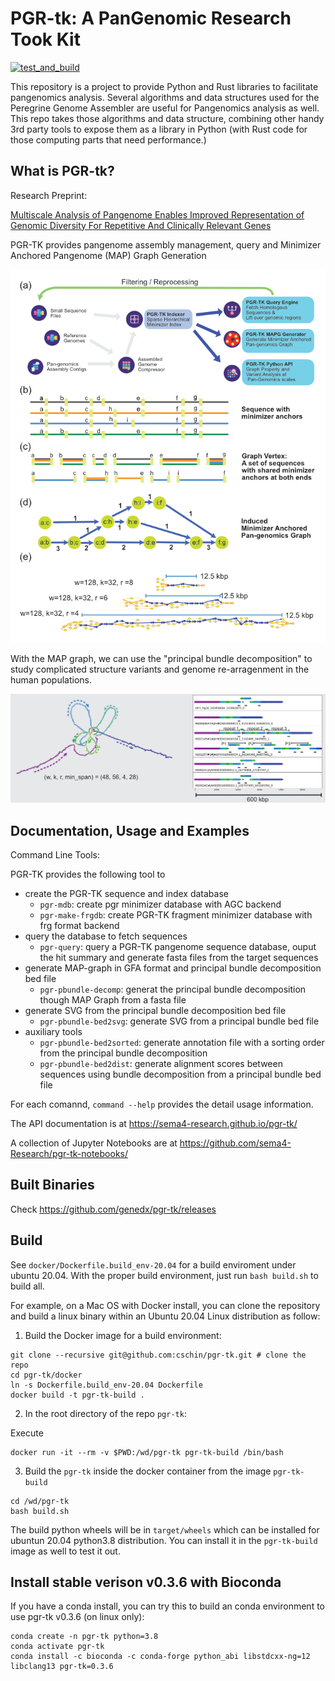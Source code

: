 # PGR-tk: A PanGenomic Research Took Kit

[![test_and_build](https://github.com/genedx/pgr-tk/actions/workflows/test_and_build.yml/badge.svg)](https://github.com/cschin/genedx/actions/workflows/test_and_build.yml)

This repository is a project to provide Python and Rust libraries to facilitate pangenomics analysis. Several algorithms and data structures used for the Peregrine Genome Assembler are useful for Pangenomics analysis as well. This repo takes those algorithms and data structure, combining other handy 3rd party tools to expose them as a library in Python (with Rust code for those computing parts that need performance.) 

## What is PGR-tk?

Research Preprint: 

[Multiscale Analysis of Pangenome Enables Improved Representation of Genomic Diversity For Repetitive And Clinically Relevant Genes](https://www.biorxiv.org/content/10.1101/2022.08.05.502980v2)

PGR-TK provides pangenome assembly management, query and Minimizer Anchored Pangenome (MAP) Graph Generation

![Pangenome Data Management and Minimizer Anchored Pangenome Graph Generation](/images/PGR_TK_Sketch_MAPG_construction.png)

With the MAP graph, we can use the "principal bundle decomposition" to study complicated structure variants and genome re-arragenment in the human populations.

![AMY1A Example](/images/AMY1A_example.png)


## Documentation, Usage and Examples

Command Line Tools:

PGR-TK provides the following tool to 

- create the PGR-TK sequence and index database
	-  `pgr-mdb`: create pgr minimizer database with AGC backend
	-  `pgr-make-frgdb`: create PGR-TK fragment minimizer database with frg format backend
- query the database to fetch sequences
	- `pgr-query`: query a PGR-TK pangenome sequence database, ouput the hit summary and generate fasta files from the target sequences
- generate MAP-graph in GFA format and principal bundle decomposition bed file
	- `pgr-pbundle-decomp`: generat the principal bundle decomposition though MAP Graph from a fasta file
- generate SVG from the principal bundle decomposition bed file
	- `pgr-pbundle-bed2svg`: generate SVG from a principal bundle bed file
- auxiliary tools
	- `pgr-pbundle-bed2sorted`: generate annotation file with a sorting order from the principal bundle decomposition
	- `pgr-pbundle-bed2dist`: generate alignment scores between sequences using bundle decomposition from a principal bundle bed file

For each comannd, `command --help` provides the detail usage information. 

The API documentation is at https://sema4-research.github.io/pgr-tk/

A collection of Jupyter Notebooks are at https://github.com/sema4-Research/pgr-tk-notebooks/

## Built Binaries

Check https://github.com/genedx/pgr-tk/releases


## Build

See `docker/Dockerfile.build_env-20.04` for a build enviroment under ubuntu 20.04.
With the proper build environment, just run `bash build.sh` to build all.

For example, on a Mac OS with Docker install, you can clone the repository and build a linux binary
within an Ubuntu 20.04 Linux distribution as follow:

1. Build the Docker image for a build environment:

```
git clone --recursive git@github.com:cschin/pgr-tk.git # clone the repo
cd pgr-tk/docker
ln -s Dockerfile.build_env-20.04 Dockerfile
docker build -t pgr-tk-build .
```

2. In the root directory of the repo `pgr-tk`:

Execute 
```
docker run -it --rm -v $PWD:/wd/pgr-tk pgr-tk-build /bin/bash 
```

3. Build the `pgr-tk` inside the docker container from the image `pgr-tk-build`

```
cd /wd/pgr-tk
bash build.sh
```

The build python wheels will be in `target/wheels` which can be installed for ubuntun 20.04 python3.8 distribution. You can install it in the `pgr-tk-build` image as well to test it out.

## Install stable verison v0.3.6 with Bioconda

If you have a conda install, you can try this to build an conda environment to use pgr-tk v0.3.6 (on linux only):

```
conda create -n pgr-tk python=3.8
conda activate pgr-tk
conda install -c bioconda -c conda-forge python_abi libstdcxx-ng=12 libclang13 pgr-tk=0.3.6
```

